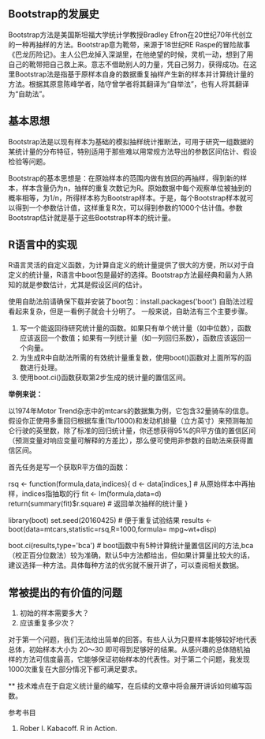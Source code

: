## Bootstrap的发展史

Bootstrap方法是美国斯坦福大学统计学教授Bradley Efron在20世纪70年代创立的一种再抽样的方法。Bootstrap意为靴带，来源于18世纪RE Raspe的冒险故事《巴龙历险记》。主人公巴龙掉入深湖里，在他绝望的时候，灵机一动，想到了用自己的靴带把自己救上来。意志不借助别人的力量，凭自己努力，获得成功。在这里Bootstrap法是指基于原样本自身的数据重复抽样产生新的样本并计算统计量的方法。根据其原意陈峰学者，陆守曾学者将其翻译为“自举法”，也有人将其翻译为“自助法”。


## 基本思想
Bootstrap法是以现有样本为基础的模拟抽样统计推断法，可用于研究一组数据的某统计量的分布特征，特别适用于那些难以用常规方法导出的参数区间估计、假设检验等问题。

Bootstrap的基本思想是：在原始样本的范围内做有放回的再抽样，得到新的样本，样本含量仍为n，抽样的重复次数记为R。原始数据中每个观察单位被抽到的概率相等，为1/n，所得样本称为Bootstrap样本。于是，每个Bootstrap样本就可以得到一个参数估计值，这样重复R次，可以得到参数的1000个估计值。参数Bootstrap估计就是基于这些Bootstrap样本的统计量。

## R语言中的实现

R语言灵活的自定义函数，为计算自定义的统计量提供了很大的方便，所以对于自定义的统计量，R语言中boot包是最好的选择。Bootstrap方法最经典和最为人熟知的就是参数估计，尤其是假设区间的估计。

使用自助法前请确保下载并安装了boot包：install.packages('boot')
自助法过程看起来复杂，但是一看例子就会十分明了。
一般来说，自助法有三个主要步骤。

1. 写一个能返回待研究统计量的函数。如果只有单个统计量（如中位数），函数应该返回一个数值；如果有一列统计量（如一列回归系数），函数应该返回一个向量。
2. 为生成R中自助法所需的有效统计量重复数，使用boot()函数对上面所写的函数进行处理。
3. 使用boot.ci()函数获取第2步生成的统计量的置信区间。

**举例来说：**

以1974年Motor Trend杂志中的mtcars的数据集为例，它包含32量骑车的信息。假设你正使用多重回归根据车重(1b/1000)和发动机排量（立方英寸）来预测每加仑行驶的英里数，除了标准的回归统计量，你还想获得95%的R平方值的置信区间（预测变量对响应变量可解释的方差比），那么便可使用非参数的自助法来获得置信区间。

首先任务是写一个获取R平方值的函数：

rsq \<- function(formula,data,indices){
  d \<- data[indices,] #  从原始样本中再抽样，indices指抽取的行
  fit \<- lm(formula,data=d)
  return(summary(fit)$r.square) # 返回单次抽样的统计量
}

library(boot)
set.seed(20160425) # 便于重复试验结果
results \<- boot(data=mtcars,statistic=rsq,R=1000,formula= mpg\~wt+disp)

boot.ci(results,type='bca') # boot函数中有5种计算统计量置信区间的方法,bca（校正百分位数法）较为准确，默认5中方法都给出，但如果计算量比较大的话，建议选择一种方法。具体每种方法的优劣就不展开讲了，可以查阅相关数据。

## 常被提出的有价值的问题
1.  初始的样本需要多大？
2.  应该重复多少次？

对于第一个问题，我们无法给出简单的回答。有些人认为只要样本能够较好地代表总体，初始样本大小为 20～30 即可得到足够好的结果。从感兴趣的总体随机抽样的方法可信度最高，它能够保证初始样本的代表性。对于第二个问题，我发现1000次重复在大部分情况下都可满足要求。


** 技术难点在于自定义统计量的编写，在后续的文章中将会展开讲诉如何编写函数。



参考书目

1. Rober I. Kabacoff. R in Action.
